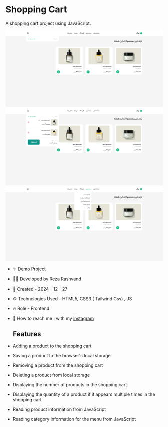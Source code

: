 # Shopping Cart

A shopping cart project using JavaScript.

![16](https://github.com/Reza-Developer01/ShoppingCart/blob/main/16.png)
![17](https://github.com/Reza-Developer01/ShoppingCart/blob/main/17.png)
![18](https://github.com/Reza-Developer01/ShoppingCart/blob/main/18.png)

- ✨ [Demo Project](https://reza-developer01.github.io/ShoppingCart/)

- 👨‍💻 Developed by Reza Rashvand

- 📅 Created - 2024 - 12 - 27

- ⚙️ Technologies Used - HTML5, CSS3 ( Tailwind Css) , JS

- 🔥 Role - Frontend

- 🤝 How to reach me : with my [instagram](https://www.instagram.com/amirreza_rashvand_developer)

  ## Features
- Adding a product to the shopping cart
- Saving a product to the browser's local storage
- Removing a product from the shopping cart
- Deleting a product from local storage
- Displaying the number of products in the shopping cart
- Displaying the quantity of a product if it appears multiple times in the shopping cart
- Reading product information from JavaScript
- Reading category information for the menu from JavaScript
